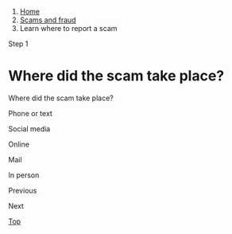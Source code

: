 1. [Home](/)
2. [Scams and fraud](/scams-and-fraud)
3. Learn where to report a scam

Step 1

Where did the scam take place?
==============================

Where did the scam take place?

Phone or text

Social media

Online

Mail

In person

Previous

Next

[Top](#main-content)